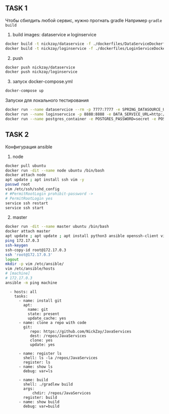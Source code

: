 ## TASK 1
Чтобы сбилдить любой сервис,
нужно прогнать gradle
Например `gradle build`


1. build images: dataservice и loginservice

```bash
docker build -t nickzay/dataservice -f ./dockerfiles/DataServiceDockerfile .
docker build -t nickzay/loginservice -f ./dockerfiles/LoginServiceDockerfile .
```

2. push
```bash
docker push nickzay/dataservice
docker push nickzay/loginservice 
```

3. запуск docker-compose.yml
```bash
docker-compose up
```

Запуски для локального тестирования
```bash
docker run --name dataservcice --rm -p 7777:7777 -e SPRING_DATASOURCE_URL=jdbc:postgresql://localhost:5433/postgres -e SPRING_DATASOURCE_USERNAME=postgres -e SPRING_DATASOURCE_PASSWORD=secret nickzay/dataservice
docker run --name loginservcice -p 8888:8888 -e DATA_SERVICE_URL=http://localhost:7777/ nickzay/loginservice
docker run --name postgres_container -e POSTGRES_PASSWORD=secret -e POSTGRES_USER=postgres -d -p 5433:5432 postgres
```

## TASK 2
Конфигурация ansible
1. node
```bash
docker pull ubuntu
docker run -dit --name node ubuntu /bin/bash
docker attach node
apt update ; apt install ssh vim -y
passwd root
vim /etc/ssh/sshd_config
# #PermitRootLogin prohibit-password ->
# PermitRootLogin yes
service ssh restart
service ssh start
```
2. master
```bash
docker run -dit --name master ubuntu /bin/bash
docker attach master
apt update ; apt update ; apt install python3 ansible openssh-client vim iputils-ping -y
ping 172.17.0.3
ssh-keygen
ssh-copy-id root@172.17.0.3
ssh 'root@172.17.0.3'
logout
mkdir -p vim /etc/ansible/
vim /etc/ansible/hosts
# [machine]
# 172.17.0.3
ansible -m ping machine
```

```ansible
  - hosts: all
    tasks:
      - name: install git
        apt:
          name: git
          state: present
          update_cache: yes
      - name: clone a repo with code
        git:
           repo: https://github.com/NickZay/JavaServices
           dest: /repos/JavaServices
           clone: yes
           update: yes

      - name: register ls
        shell: ls -la /repos/JavaServices
        register: ls
      - name: show ls
        debug: var=ls

      - name: build
        shell: ./gradlew build
        args:
            chdir: /repos/JavaServices
        register: build
      - name: show build
        debug: var=build
```
